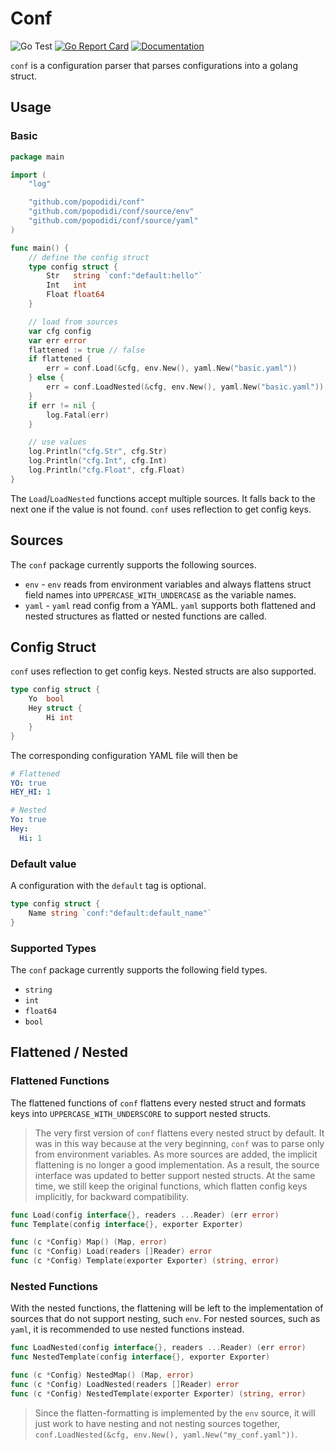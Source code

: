 # Conf

![Go Test](https://github.com/popodidi/conf/workflows/Go%20Test/badge.svg)
[![Go Report Card](https://goreportcard.com/badge/github.com/popodidi/conf)](https://goreportcard.com/report/github.com/popodidi/conf)
[![Documentation](https://godoc.org/github.com/popodidi/conf?status.svg)](http://godoc.org/github.com/popodidi/conf)

`conf` is a configuration parser that parses configurations into a golang struct.

## Usage

### Basic

```go
package main

import (
	"log"

	"github.com/popodidi/conf"
	"github.com/popodidi/conf/source/env"
	"github.com/popodidi/conf/source/yaml"
)

func main() {
	// define the config struct
	type config struct {
		Str   string `conf:"default:hello"`
		Int   int
		Float float64
	}

	// load from sources
	var cfg config
	var err error
	flattened := true // false
	if flattened {
		err = conf.Load(&cfg, env.New(), yaml.New("basic.yaml"))       // flattened version
	} else {
		err = conf.LoadNested(&cfg, env.New(), yaml.New("basic.yaml")) // nested version
	}
	if err != nil {
		log.Fatal(err)
	}

	// use values
	log.Println("cfg.Str", cfg.Str)
	log.Println("cfg.Int", cfg.Int)
	log.Println("cfg.Float", cfg.Float)
}
```

The `Load`/`LoadNested` functions accept multiple sources. It falls back to the
next one if the value is not found. `conf` uses reflection to get config keys.

## Sources

The `conf` package currently supports the following sources.

- `env` - `env` reads from environment variables and always flattens struct
  field names into `UPPERCASE_WITH_UNDERCASE` as the variable names.
- `yaml` - `yaml` read config from a YAML. `yaml` supports both flattened and
  nested structures as flatted or nested functions are called.

## Config Struct

`conf` uses reflection to get config keys. Nested structs are also supported.

```go
type config struct {
	Yo  bool
	Hey struct {
		Hi int
	}
}
```

The corresponding configuration YAML file will then be

```yaml
# Flattened
YO: true
HEY_HI: 1

# Nested
Yo: true
Hey:
  Hi: 1
```

### Default value

A configuration with the `default` tag is optional.

```go
type config struct {
	Name string `conf:"default:default_name"`
}
```

### Supported Types

The `conf` package currently supports the following field types.

- `string`
- `int`
- `float64`
- `bool`

## Flattened / Nested

### Flattened Functions

The flattened functions of `conf` flattens every nested struct and formats keys
into `UPPERCASE_WITH_UNDERSCORE` to support nested structs.

> The very first version of `conf` flattens every nested struct by default. It
> was in this way because at the very beginning, `conf` was to parse only from
> environment variables. As more sources are added, the implicit flattening is no
> longer a good implementation. As a result, the source interface was updated to
> better support nested structs. At the same time, we still keep the original
> functions, which flatten config keys implicitly, for backward compatibility.

```go
func Load(config interface{}, readers ...Reader) (err error)
func Template(config interface{}, exporter Exporter)

func (c *Config) Map() (Map, error)
func (c *Config) Load(readers []Reader) error
func (c *Config) Template(exporter Exporter) (string, error)
```

### Nested Functions

With the nested functions, the flattening will be left to the implementation of
sources that do not support nesting, such `env`. For nested sources, such as
`yaml`, it is recommended to use nested functions instead.

```go
func LoadNested(config interface{}, readers ...Reader) (err error)
func NestedTemplate(config interface{}, exporter Exporter)

func (c *Config) NestedMap() (Map, error)
func (c *Config) LoadNested(readers []Reader) error
func (c *Config) NestedTemplate(exporter Exporter) (string, error)
```

> Since the flatten-formatting is implemented by the `env` source, it will just
> work to have nesting and not nesting sources together,
> `conf.LoadNested(&cfg, env.New(), yaml.New("my_conf.yaml"))`.
